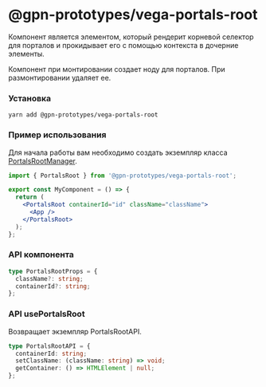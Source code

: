 # @gpn-prototypes/vega-portals-root

Компонент является элементом, который рендерит корневой селектор для порталов и прокидывает его с помощью контекста в дочерние элементы.

Компонент при монтировании создает ноду для порталов. При размонтировании удаляет ее.

### Установка

```
yarn add @gpn-prototypes/vega-portals-root
```

### Пример использования

Для начала работы вам необходимо создать экземпляр класса [PortalsRootManager](PortalsRootManager.md).

```jsx
import { PortalsRoot } from '@gpn-prototypes/vega-portals-root';

export const MyComponent = () => {
  return (
    <PortalsRoot containerId="id" className="className">
      <App />
    </PortalsRoot>
  );
};
```

### API компонента

```ts
type PortalsRootProps = {
  className?: string;
  containerId?: string;
};
```

### API usePortalsRoot

Возвращает экземпляр PortalsRootAPI.

```ts
type PortalsRootAPI = {
  containerId: string;
  setClassName: (className: string) => void;
  getContainer: () => HTMLElement | null;
};
```
